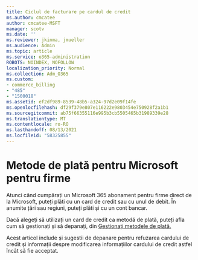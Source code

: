 ```yaml
---
title: Ciclul de facturare pe cardul de credit
ms.author: cmcatee
author: cmcatee-MSFT
manager: scotv
ms.date: ''
ms.reviewer: jkinma, jmueller
ms.audience: Admin
ms.topic: article
ms.service: o365-administration
ROBOTS: NOINDEX, NOFOLLOW
localization_priority: Normal
ms.collection: Adm_O365
ms.custom:
- commerce_billing
- "485"
- "1500018"
ms.assetid: ef2df989-8539-48b5-a324-97d2e09f14fe
ms.openlocfilehash: df29f379e807e116222e9803454e750928f2a1b1
ms.sourcegitcommit: ab75f66355116e995b3cb5505465b31989339e28
ms.translationtype: MT
ms.contentlocale: ro-RO
ms.lasthandoff: 08/13/2021
ms.locfileid: "58325855"
---
```

# <a name="payment-methods-for-microsoft-for-business"></a>Metode de plată pentru Microsoft pentru firme

Atunci când cumpărați un Microsoft 365 abonament pentru firme direct de la Microsoft, puteți plăti cu un card de credit sau cu unul de debit. În anumite țări sau regiuni, puteți plăti și cu un cont bancar.
  
Dacă alegeți să utilizați un card de credit ca metodă de plată, puteți afla cum să gestionați și să depanați, din [Gestionați metodele de plată.](https://docs.microsoft.com/microsoft-365/commerce/billing-and-payments/manage-payment-methods)
  
Acest articol include și sugestii de depanare pentru refuzarea cardului de credit și informații despre modificarea informațiilor cardului de credit astfel încât să fie acceptat.